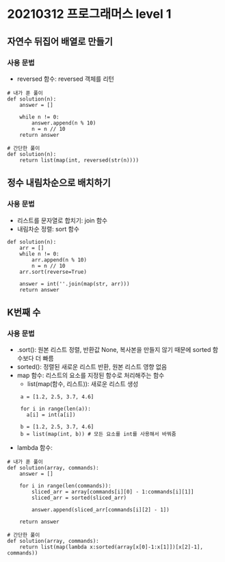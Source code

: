 # 20210312 프로그래머스 level 1

## 자연수 뒤집어 배열로 만들기

### 사용 문법
- reversed 함수: reversed 객체를 리턴

```
# 내가 푼 풀이
def solution(n):
    answer = []
    
    while n != 0:
        answer.append(n % 10)
        n = n // 10
    return answer
    
# 간단한 풀이
def solution(n):
    return list(map(int, reversed(str(n))))
```
## 정수 내림차순으로 배치하기

### 사용 문법
- 리스트를 문자열로 합치기: join 함수
- 내림차순 정렬: sort 함수

```
def solution(n):
    arr = []
    while n != 0:
        arr.append(n % 10)
        n = n // 10
    arr.sort(reverse=True)
    
    answer = int(''.join(map(str, arr)))
    return answer
```

## K번째 수

### 사용 문법
- <list>.sort(): 원본 리스트 정렬, 반환값 None, 복사본을 만들지 않기 때문에 sorted 함수보다 더 빠름
- sorted(<list>): 정렬된 새로운 리스트 반환, 원본 리스트 영향 없음
- map 함수: 리스트의 요소를 지정된 함수로 처리해주는 함수
  * list(map(함수, 리스트)): 새로운 리스트 생성
   ```
    a = [1.2, 2.5, 3.7, 4.6]

    for i in range(len(a)):
      a[i] = int(a[i])

    b = [1.2, 2.5, 3.7, 4.6]
    b = list(map(int, b)) # 모든 요소를 int를 사용해서 바꿔줌
   ```
- lambda 함수: 

```
# 내가 푼 풀이
def solution(array, commands):
    answer = []
    
    for i in range(len(commands)):
        sliced_arr = array[commands[i][0] - 1:commands[i][1]]
        sliced_arr = sorted(sliced_arr)
        
        answer.append(sliced_arr[commands[i][2] - 1])
    
    return answer
    
# 간단한 풀이
def solution(array, commands):
    return list(map(lambda x:sorted(array[x[0]-1:x[1]])[x[2]-1], commands))
```
